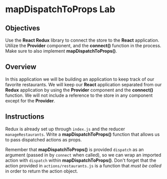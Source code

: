 # mapDispatchToProps Lab

## Objectives

Use the __React Redux__ library to connect the store to the __React__
application.   Utilize the __Provider__ component, and the __connect()__
function in the process. Make sure to also implement __mapDispatchToProps()__.

## Overview

In this application we will be building an application to keep track of our
favorite restaurants. We will keep our __React__ application separated from our
__Redux__ application by using the __Provider__ component and the __connect()__
function. We will not include a reference to the store in any component except
for the __Provider__.

## Instructions

Redux is already set up through `index.js` and the reducer `manageRestaurants`.
Write a __mapDispatchToProps()__ function that allows us to pass dispatched
actions as props.

Remember that __mapDispatchToProps()__ is provided `dispatch` as an argument
(passed in by `connect` when called), so we can wrap an imported action with
`dispatch` within __mapDispatchToProps()__. Don't forget that the action
provided in `actions/restaurants.js` is a function that _must be called_ in
order to return the action object.
